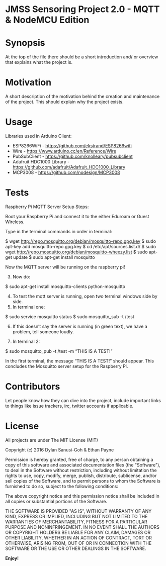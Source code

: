 # JMSS Sensoring Project 2.0 - MQTT & NodeMCU Edition

Synopsis
==========
At the top of the file there should be a short introduction and/ or overview that explains what the project is. 

Motivation
==========
A short description of the motivation behind the creation and maintenance of the project. This should explain why the project exists.

Usage
==========
Libraries used in Arduino Client:
- ESP8266WiFi - https://github.com/ekstrand/ESP8266wifi
- Wire - https://www.arduino.cc/en/Reference/Wire
- PubSubClient - https://github.com/knolleary/pubsubclient
- Adafruit HDC1000 Library - https://github.com/adafruit/Adafruit_HDC1000_Library
- MCP3008 - https://github.com/nodesign/MCP3008

Tests
==========

Raspberry Pi MQTT Server Setup Steps:

Boot your Raspberry Pi and connect it to the either Eduroam or Guest Wireless.

Type in the terminal commands in order in terminal:

$ wget http://repo.mosquitto.org/debian/mosquitto-repo.gpg.key
$ sudo apt-key add mosquitto-repo.gpg.key
$ cd /etc/apt/sources.list.d/
$ sudo wget http://repo.mosquitto.org/debian/mosquitto-wheezy.list
$ sudo apt-get update
$ sudo apt-get install mosquitto

Now the MQTT server will be running on the raspberry pi!

3. Now do:

$ sudo apt-get install mosquitto-clients python-mosquitto

4. To test the mqtt server is running, open two terminal windows side by side.
5. In terminal one:

$ sudo service mosquitto status
$ sudo mosquitto_sub -t /test

6. If this doesn’t say the server is running (in green text), we have a problem, tell someone loudly. 

7. In terminal 2:

$ sudo mosquitto_pub -t /test -m “THIS IS A TEST!”

In the first terminal, the message “THIS IS A TEST!” should appear.
This concludes the Mosquitto server setup for the Raspberry Pi.


Contributors
==========
Let people know how they can dive into the project, include important links to things like issue trackers, irc, twitter accounts if applicable.

License
==========
All projects are under The MIT License (MIT)
 
Copyright (c) 2016 Dylan Sanusi-Goh & Ethan Payne
 
Permission is hereby granted, free of charge, to any person obtaining a copy
of this software and associated documentation files (the "Software"), to deal
in the Software without restriction, including without limitation the rights
to use, copy, modify, merge, publish, distribute, sublicense, and/or sell
copies of the Software, and to permit persons to whom the Software is
furnished to do so, subject to the following conditions:
 
The above copyright notice and this permission notice shall be included in all
copies or substantial portions of the Software.
 
THE SOFTWARE IS PROVIDED "AS IS", WITHOUT WARRANTY OF ANY KIND, EXPRESS OR
IMPLIED, INCLUDING BUT NOT LIMITED TO THE WARRANTIES OF MERCHANTABILITY,
FITNESS FOR A PARTICULAR PURPOSE AND NONINFRINGEMENT. IN NO EVENT SHALL THE
AUTHORS OR COPYRIGHT HOLDERS BE LIABLE FOR ANY CLAIM, DAMAGES OR OTHER
LIABILITY, WHETHER IN AN ACTION OF CONTRACT, TORT OR OTHERWISE, ARISING FROM,
OUT OF OR IN CONNECTION WITH THE SOFTWARE OR THE USE OR OTHER DEALINGS IN THE
SOFTWARE.

**Enjoy!**
